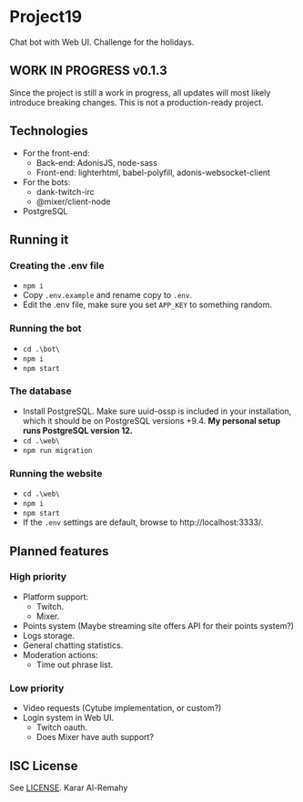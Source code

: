 # Project19
Chat bot with Web UI. Challenge for the holidays.

## WORK IN PROGRESS v0.1.3
Since the project is still a work in progress, all updates will most likely introduce breaking changes. This is not a production-ready project.

## Technologies
  * For the front-end:
    * Back-end: AdonisJS, node-sass
    * Front-end: lighterhtml, babel-polyfill, adonis-websocket-client
  * For the bots:
    * dank-twitch-irc
    * @mixer/client-node
  * PostgreSQL

## Running it
### Creating the .env file
  * `npm i`
  * Copy `.env.example` and rename copy to `.env`.
  * Edit the .env file, make sure you set `APP_KEY` to something random.
### Running the bot
  * `cd .\bot\`
  * `npm i`
  * `npm start`
### The database
  * Install PostgreSQL. Make sure uuid-ossp is included in your installation, which it should be on PostgreSQL versions +9.4. **My personal setup runs PostgreSQL version 12.**
  * `cd .\web\`
  * `npm run migration`
### Running the website
  * `cd .\web\`
  * `npm i`
  * `npm start`
  * If the `.env` settings are default, browse to http://localhost:3333/.

## Planned features
### High priority
  * Platform support:
    * Twitch.
    * Mixer.
  * Points system (Maybe streaming site offers API for their points system?)
  * Logs storage.
  * General chatting statistics.
  * Moderation actions:
    * Time out phrase list.
### Low priority
  * Video requests (Cytube implementation, or custom?)
  * Login system in Web UI.
    * Twitch oauth.
    * Does Mixer have auth support?

## ISC License
See [LICENSE](LICENSE). Karar Al-Remahy
